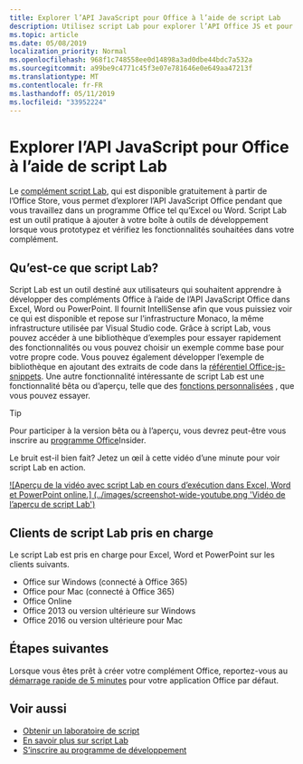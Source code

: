 ```yaml
---
title: Explorer l’API JavaScript pour Office à l’aide de script Lab
description: Utilisez script Lab pour explorer l’API Office JS et pour prototyper les fonctionnalités.
ms.topic: article
ms.date: 05/08/2019
localization_priority: Normal
ms.openlocfilehash: 968f1c748558ee0d14898a3ad0dbe44bdc7a532a
ms.sourcegitcommit: a99be9c4771c45f3e07e781646e0e649aa47213f
ms.translationtype: MT
ms.contentlocale: fr-FR
ms.lasthandoff: 05/11/2019
ms.locfileid: "33952224"
---
```

# <a name="explore-office-javascript-api-using-script-lab"></a>Explorer l’API JavaScript pour Office à l’aide de script Lab

Le [complément script Lab](https://store.office.com/app.aspx?assetid=WA104380862), qui est disponible gratuitement à partir de l’Office Store, vous permet d’explorer l’API JavaScript Office pendant que vous travaillez dans un programme Office tel qu’Excel ou Word. Script Lab est un outil pratique à ajouter à votre boîte à outils de développement lorsque vous prototypez et vérifiez les fonctionnalités souhaitées dans votre complément.

## <a name="what-is-script-lab"></a>Qu’est-ce que script Lab?

Script Lab est un outil destiné aux utilisateurs qui souhaitent apprendre à développer des compléments Office à l’aide de l’API JavaScript Office dans Excel, Word ou PowerPoint. Il fournit IntelliSense afin que vous puissiez voir ce qui est disponible et repose sur l’infrastructure Monaco, la même infrastructure utilisée par Visual Studio code. Grâce à script Lab, vous pouvez accéder à une bibliothèque d’exemples pour essayer rapidement des fonctionnalités ou vous pouvez choisir un exemple comme base pour votre propre code. Vous pouvez également développer l’exemple de bibliothèque en ajoutant des extraits de code dans la [référentiel Office-js-snippets](https://github.com/OfficeDev/office-js-snippets#office-js-snippets). Une autre fonctionnalité intéressante de script Lab est une fonctionnalité bêta ou d’aperçu, telle que des [fonctions personnalisées](/office/dev/add-ins/excel/custom-functions-overview) , que vous pouvez essayer.

> [!TIP]
> Pour participer à la version bêta ou à l’aperçu, vous devrez peut-être vous inscrire au [programme Office](https://products.office.com/office-insider)Insider.

Le bruit est-il bien fait? Jetez un œil à cette vidéo d’une minute pour voir script Lab en action.

[![Aperçu de la vidéo avec script Lab en cours d’exécution dans Excel, Word et PowerPoint online.] (../images/screenshot-wide-youtube.png 'Vidéo de l’aperçu de script Lab')](https://aka.ms/scriptlabvideo)

## <a name="script-lab-supported-clients"></a>Clients de script Lab pris en charge

Le script Lab est pris en charge pour Excel, Word et PowerPoint sur les clients suivants.

- Office sur Windows (connecté à Office 365)
- Office pour Mac (connecté à Office 365)
- Office Online
- Office 2013 ou version ultérieure sur Windows
- Office 2016 ou version ultérieure pour Mac

## <a name="next-steps"></a>Étapes suivantes

Lorsque vous êtes prêt à créer votre complément Office, reportez-vous au [démarrage rapide de 5 minutes](/office/dev/add-ins/#5-minute-quick-starts) pour votre application Office par défaut.

## <a name="see-also"></a>Voir aussi

- [Obtenir un laboratoire de script](https://store.office.com/app.aspx?assetid=WA104380862)
- [En savoir plus sur script Lab](https://github.com/OfficeDev/script-lab#script-lab-a-microsoft-garage-project)
- [S’inscrire au programme de développement](https://developer.microsoft.com/office/dev-program)
